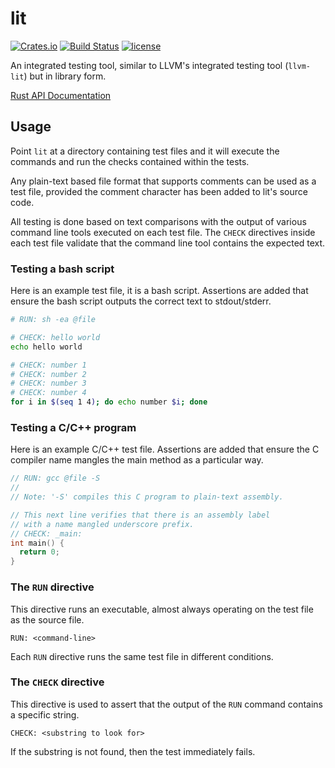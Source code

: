 # lit

[![Crates.io](https://img.shields.io/crates/v/lit.svg)](https://crates.io/crates/lit)
[![Build Status](https://travis-ci.org/dylanmckay/lit.svg?branch=master)](https://travis-ci.org/dylanmckay/lit)
[![license](https://img.shields.io/github/license/dylanmckay/lit.svg)]()

An integrated testing tool, similar to LLVM's integrated testing tool (`llvm-lit`) but in library form.

[Rust API Documentation](https://docs.rs/lit)

## Usage

Point `lit` at a directory containing test files and it will execute the commands and run the checks
contained within the tests.

Any plain-text based file format that supports comments can be used as a test file, provided the comment
character has been added to lit's source code.

All testing is done based on text comparisons with the output of various command line tools executed
on each test file. The `CHECK` directives inside each test file validate that the command line tool
contains the expected text.

### Testing a bash script

Here is an example test file, it is a bash script. Assertions are added
that ensure the bash script outputs the correct text to stdout/stderr.
```bash
# RUN: sh -ea @file

# CHECK: hello world
echo hello world

# CHECK: number 1
# CHECK: number 2
# CHECK: number 3
# CHECK: number 4
for i in $(seq 1 4); do echo number $i; done
```

### Testing a C/C++ program

Here is an example C/C++ test file. Assertions are added
that ensure the C compiler name mangles the main method as a particular way.
```c
// RUN: gcc @file -S
//
// Note: '-S' compiles this C program to plain-text assembly.

// This next line verifies that there is an assembly label
// with a name mangled underscore prefix.
// CHECK: _main:
int main() {
  return 0;
}
```

### The `RUN` directive

This directive runs an executable, almost always operating on the test file as the source file.

```
RUN: <command-line>
```

Each `RUN` directive runs the same test file in different conditions.

### The `CHECK` directive

This directive is used to assert that the output of the `RUN` command
contains a specific string.

```
CHECK: <substring to look for>
```

If the substring is not found, then the test immediately fails.



